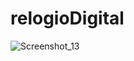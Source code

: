 # relogioDigital
![Screenshot_13](https://user-images.githubusercontent.com/85131741/180910287-490fb157-2f37-42f1-b7e5-55e15dd92a89.png)
